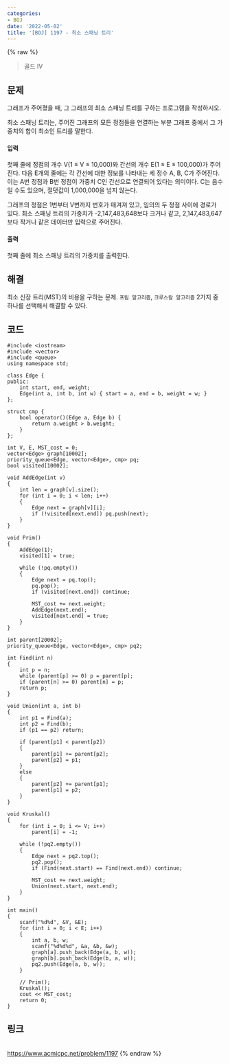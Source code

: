 ```yaml
---
categories:
- BOJ
date: '2022-05-02'
title: '[BOJ] 1197 - 최소 스패닝 트리'
---
```


{% raw %}
> 골드 IV<br>

## 문제
그래프가 주어졌을 때, 그 그래프의 최소 스패닝 트리를 구하는 프로그램을 작성하시오.

최소 스패닝 트리는, 주어진 그래프의 모든 정점들을 연결하는 부분 그래프 중에서 그 가중치의 합이 최소인 트리를 말한다.

#### 입력
첫째 줄에 정점의 개수 V(1 ≤ V ≤ 10,000)와 간선의 개수 E(1 ≤ E ≤ 100,000)가 주어진다. 다음 E개의 줄에는 각 간선에 대한 정보를 나타내는 세 정수 A, B, C가 주어진다. 이는 A번 정점과 B번 정점이 가중치 C인 간선으로 연결되어 있다는 의미이다. C는 음수일 수도 있으며, 절댓값이 1,000,000을 넘지 않는다.

그래프의 정점은 1번부터 V번까지 번호가 매겨져 있고, 임의의 두 정점 사이에 경로가 있다. 최소 스패닝 트리의 가중치가 -2,147,483,648보다 크거나 같고, 2,147,483,647보다 작거나 같은 데이터만 입력으로 주어진다.

#### 출력
첫째 줄에 최소 스패닝 트리의 가중치를 출력한다.

## 해결
최소 신장 트리(MST)의 비용을 구하는 문제. `프림 알고리즘`, `크루스칼 알고리즘` 2가지 중 하나를 선택해서 해결할 수 있다.

## 코드
```
#include <iostream>
#include <vector>
#include <queue>
using namespace std;

class Edge {
public:
	int start, end, weight;
	Edge(int a, int b, int w) { start = a, end = b, weight = w; }
};

struct cmp {
	bool operator()(Edge a, Edge b) {
		return a.weight > b.weight;
	}
};

int V, E, MST_cost = 0;
vector<Edge> graph[10002];
priority_queue<Edge, vector<Edge>, cmp> pq;
bool visited[10002];

void AddEdge(int v)
{
	int len = graph[v].size();
	for (int i = 0; i < len; i++)
	{
		Edge next = graph[v][i];
		if (!visited[next.end]) pq.push(next);
	}
}

void Prim()
{
	AddEdge(1);
	visited[1] = true;

	while (!pq.empty())
	{
		Edge next = pq.top();
		pq.pop();
		if (visited[next.end]) continue;

		MST_cost += next.weight;
		AddEdge(next.end);
		visited[next.end] = true;
	}
}

int parent[20002];
priority_queue<Edge, vector<Edge>, cmp> pq2;

int Find(int n)
{
	int p = n;
	while (parent[p] >= 0) p = parent[p];
	if (parent[n] >= 0) parent[n] = p;
	return p;
}

void Union(int a, int b)
{
	int p1 = Find(a);
	int p2 = Find(b);
	if (p1 == p2) return;

	if (parent[p1] < parent[p2])
	{
		parent[p1] += parent[p2];
		parent[p2] = p1;
	}
	else
	{
		parent[p2] += parent[p1];
		parent[p1] = p2;
	}
}

void Kruskal()
{
	for (int i = 0; i <= V; i++)
		parent[i] = -1;

	while (!pq2.empty())
	{
		Edge next = pq2.top();
		pq2.pop();
		if (Find(next.start) == Find(next.end)) continue;

		MST_cost += next.weight;
		Union(next.start, next.end);
	}
}

int main()
{
	scanf("%d%d", &V, &E);
	for (int i = 0; i < E; i++)
	{
		int a, b, w;
		scanf("%d%d%d", &a, &b, &w);
		graph[a].push_back(Edge(a, b, w));
		graph[b].push_back(Edge(b, a, w));
		pq2.push(Edge(a, b, w));
	}
	
	// Prim();
	Kruskal();
	cout << MST_cost;
	return 0;
}
```

## 링크
<br>https://www.acmicpc.net/problem/1197
{% endraw %}